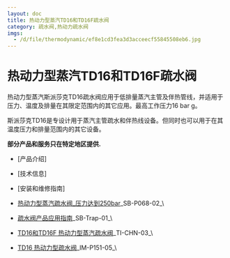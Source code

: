 ```yaml
---
layout: doc
title: 热动力型蒸汽TD16和TD16F疏水阀
category: 疏水阀,热动力疏水阀
imgs:
  - /d/file/thermodynamic/ef8e1cd3fea3d3acceecf55845508eb6.jpg
---
```


# 热动力型蒸汽TD16和TD16F疏水阀

热动力型蒸汽斯派莎克TD16疏水阀应用于低排量蒸汽主管及伴热管线，并适用于压力、温度及排量在其限定范围内的其它应用。最高工作压力16 bar g。

斯派莎克TD16是专设计用于蒸汽主管疏水和伴热线设备。但同时也可以用于在其温度压力和排量范围内的其它设备。

**部分产品和服务只在特定地区提供.**

- [产品介绍]
- [技术信息]
- [安装和维修指南]

- [热动力型蒸汽疏水阀\_压力达到250bar](/d/pdf/SB-P068-02-热动力型蒸汽疏水阀_压力达到250bar.pdf)\_SB-P068-02\_\
- [疏水阀产品应用指南](/d/pdf/SB-trap-01-%E7%96%8F%E6%B0%B4%E9%98%80%E4%BA%A7%E5%93%81%E5%BA%94%E7%94%A8%E6%8C%87%E5%8D%97.pdf)\_SB-Trap-01\_\

- [TD16和TD16F 热动力型蒸汽疏水阀](/d/pdf/TI-CHN-03-TD16和TD16F%20热动力型蒸汽疏水阀.pdf)\_TI-CHN-03\_\

- [TD16 热动力型疏水阀](/d/pdf/IM-P151-05-TD16%20热动力型疏水阀.pdf)\_IM-P151-05\_\
